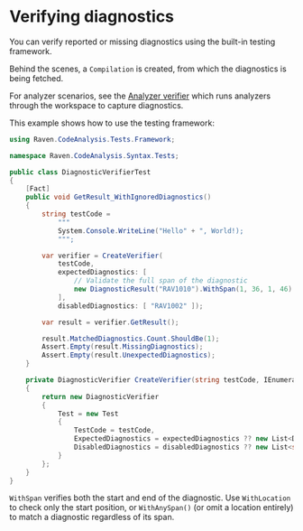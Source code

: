 # Verifying diagnostics

You can verify reported or missing diagnostics using the built-in testing framework.

Behind the scenes, a `Compilation` is created, from which the diagnostics is being fetched.

For analyzer scenarios, see the [Analyzer verifier](analyzer-verifier.md) which runs
analyzers through the workspace to capture diagnostics.

This example shows how to use the testing framework:

```csharp
using Raven.CodeAnalysis.Tests.Framework;

namespace Raven.CodeAnalysis.Syntax.Tests;

public class DiagnosticVerifierTest
{
    [Fact]
    public void GetResult_WithIgnoredDiagnostics()
    {
        string testCode =
            """
            System.Console.WriteLine("Hello" + ", World!);
            """;

        var verifier = CreateVerifier(
            testCode,
            expectedDiagnostics: [
                // Validate the full span of the diagnostic
                new DiagnosticResult("RAV1010").WithSpan(1, 36, 1, 46)
            ],
            disabledDiagnostics: [ "RAV1002" ]);

        var result = verifier.GetResult();

        result.MatchedDiagnostics.Count.ShouldBe(1);
        Assert.Empty(result.MissingDiagnostics);
        Assert.Empty(result.UnexpectedDiagnostics);
    }

    private DiagnosticVerifier CreateVerifier(string testCode, IEnumerable<DiagnosticResult>? expectedDiagnostics = null, IEnumerable<string>? disabledDiagnostics = null)
    {
        return new DiagnosticVerifier
        {
            Test = new Test
            {
                TestCode = testCode,
                ExpectedDiagnostics = expectedDiagnostics ?? new List<DiagnosticResult>(),
                DisabledDiagnostics = disabledDiagnostics ?? new List<string>()
            }
        };
    }
}
```

`WithSpan` verifies both the start and end of the diagnostic. Use `WithLocation` to
check only the start position, or `WithAnySpan()` (or omit a location entirely)
to match a diagnostic regardless of its span.
